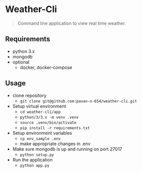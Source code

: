 # Weather-Cli

> Command line application to view real time weather.

## Requirements

- python 3.x
- mongodb
- optional
  - docker, docker-compose

## Usage

- clone repository
  - `git clone git@github.com:pavan-n-654/weather-cli.git`
- Setup virtual environment
  - `cd weather-cli/app`
  - `python/3/3.x -m venv .venv`
  - `source .venv/bin/activate`
  - `pip install -r requirements.txt`
- Setup environment variables
  - `cp env_sample .env`
  - make appropriate changes in .env
- Make sure mongodb is up and running on port 27017
  - `python setup.py`
- Run the application
  - `python app.py`
